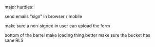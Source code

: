 major hurdles:

send emails
"sign" in browser / mobile

make sure a non-signed in user can upload the form


bottom of the barrel
make loading thing better
make sure the bucket has sane RLS
